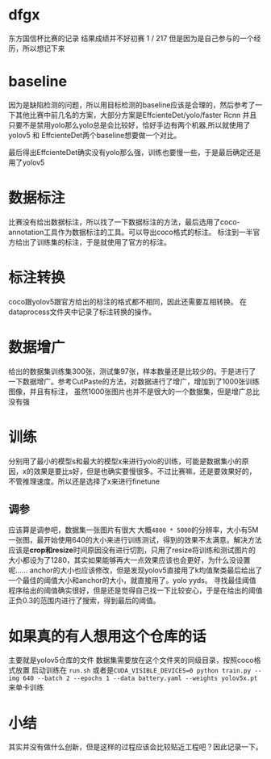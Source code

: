 # dfgx
东方国信杯比赛的记录
结果成绩并不好初赛 1 / 217 但是因为是自己参与的一个经历，所以想记下来
# baseline
因为是缺陷检测的问题，所以用目标检测的baseline应该是合理的，然后参考了一下其他比赛中前几名的方案，大部分方案是EffcienteDet/yolo/faster Rcnn
并且只要不是禁用yolo那么yolo总是会比较好，恰好手边有两个机器,所以就使用了yolov5 和 EffcienteDet两个baseline想要做一个对比。

最后得出EffcienteDet确实没有yolo那么强，训练也要慢一些，于是最后确定还是用了yolov5
# 数据标注
比赛没有给出数据标注，所以找了一下数据标注的方法，最后选用了coco-annotation工具作为数据标注的工具。可以导出coco格式的标注。
标注到一半官方给出了训练集的标注，于是就使用了官方的标注。
# 标注转换
coco跟yolov5跟官方给出的标注的格式都不相同，因此还需要互相转换。
在dataprocess文件夹中记录了标注转换的操作。
# 数据增广
给出的数据集训练集300张，测试集97张，样本数量还是比较少的。于是进行了一下数据增广。参考CutPaste的方法，对数据进行了增广，增加到了1000张训练图像，并且有标注，
虽然1000张图片也并不是很大的一个数据集，但是增广总比没有强
# 训练
分别用了最小的模型s和最大的模型x来进行yolo的训练，可能是数据集小的原因，x的效果是要比s好，但是也确实要慢很多。不过比赛嘛，还是要效果好的，不管推理速度。所以还是选择了x来进行finetune
## 调参
应该算是调参吧，数据集一张图片有很大 大概`4800 * 5000`的分辨率，大小有5M一张图，最开始使用640的大小来进行训练测试，得到的效果不太满意。解决方法应该是**crop和resize**时间原因没有进行切割，只用了resize将训练和测试图片的大小都设为了1280，其实如果能够再大一点效果应该也会更好，为什么没设置呢…… 
anchor的大小也应该修改，但是发现yolov5直接用了k均值聚类最后给出了一个最佳的阈值大小和anchor的大小，就直接用了。yolo yyds。
寻找最佳阈值
程序给出的阈值确实很好，但是还是觉得自己找一下比较安心，于是在给出的阈值正负0.3的范围内进行了搜索，得到最后的阈值。
# 如果真的有人想用这个仓库的话
主要就是yolov5仓库的文件
数据集需要放在这个文件夹的同级目录，按照coco格式放置
启动训练在 `run.sh`
或者是`CUDA_VISIBLE_DEVICES=0 python train.py --img 640 --batch 2 --epochs 1 --data battery.yaml --weights yolov5x.pt`
来单卡训练
# 小结
其实并没有做什么创新，但是这样的过程应该会比较贴近工程吧？因此记录一下。
